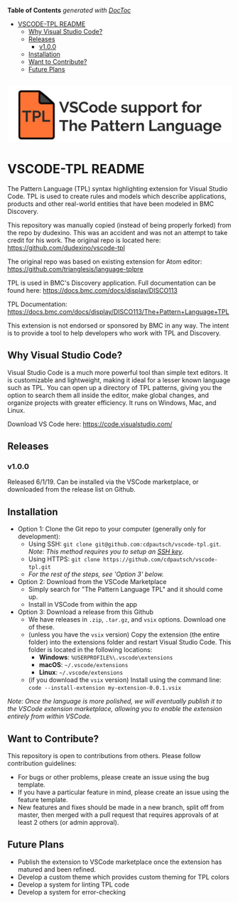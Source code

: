 <!-- START doctoc generated TOC please keep comment here to allow auto update -->
<!-- DON'T EDIT THIS SECTION, INSTEAD RE-RUN doctoc TO UPDATE -->
**Table of Contents**  *generated with [DocToc](https://github.com/thlorenz/doctoc)*

- [VSCODE-TPL README](#vscode-tpl-readme)
  - [Why Visual Studio Code?](#why-visual-studio-code)
  - [Releases](#releases)
    - [v1.0.0](#v100)
  - [Installation](#installation)
  - [Want to Contribute?](#want-to-contribute)
  - [Future Plans](#future-plans)

<!-- END doctoc generated TOC please keep comment here to allow auto update -->
<!-- Usage: use `doctoc README.md` and `doctoc CHANGELOG.md`, do NOT use `doctoc .` -->

<p align="center">
  <br />
  <a title="Learn more about VSCode TPL" href="https://github.com/cdpautsch/vscode-tpl"><img src="https://raw.githubusercontent.com/cdpautsch/vscode-tpl/master/images/readme-icon.png" alt="VSCode TPL Logo" /></a>
</p>

# VSCODE-TPL README

The Pattern Language (TPL) syntax highlighting extension for Visual Studio Code. TPL is used to create rules and models which describe applications, products and other real-world entities that have been modeled in BMC Discovery.

This repository was manually copied (instead of being properly forked) from the repo by dudexino. This was an accident and was not an attempt to take credit for his work. The original repo is located here: https://github.com/dudexino/vscode-tpl

The original repo was based on existing extension for Atom editor: https://github.com/trianglesis/language-tplpre

TPL is used in BMC's Discovery application. Full documentation can be found here: https://docs.bmc.com/docs/display/DISCO113

TPL Documentation: https://docs.bmc.com/docs/display/DISCO113/The+Pattern+Language+TPL

This extension is not endorsed or sponsored by BMC in any way. The intent is to provide a tool to help developers who work with TPL and Discovery.

## Why Visual Studio Code?
Visual Studio Code is a much more powerful tool than simple text editors. It is customizable and lightweight, making it ideal for a lesser known language such as TPL. You can open up a directory of TPL patterns, giving you the option to search them all inside the editor, make global changes, and organize projects with greater efficiency. It runs on Windows, Mac, and Linux.

Download VS Code here: https://code.visualstudio.com/

## Releases
### v1.0.0
Released 6/1/19. Can be installed via the VSCode marketplace, or downloaded from the release list on Github.

## Installation
* Option 1: Clone the Git repo to your computer (generally only for development):
  * Using SSH: `git clone git@github.com:cdpautsch/vscode-tpl.git`. _Note: This method requires you to setup an [SSH key](https://help.github.com/en/articles/connecting-to-github-with-ssh)_.
  * Using HTTPS: `git clone https://github.com/cdpautsch/vscode-tpl.git`
  * _For the rest of the steps, see 'Option 3' below._
* Option 2: Download from the VSCode Marketplace
  * Simply search for "The Pattern Language TPL" and it should come up.
  * Install in VSCode from within the app
* Option 3: Download a release from this Github
  * We have releases in `.zip`, `.tar.gz`, and `vsix` options. Download one of these.
  * (unless you have the `vsix` version) Copy the extension (the entire folder) into the extensions folder and restart Visual Studio Code. This folder is located in the following locations:
    * __Windows__: `%USERPROFILE%\.vscode\extensions`
    * __macOS__: `~/.vscode/extensions`
    * __Linux__: `~/.vscode/extensions`
  * (if you download the `vsix` version) Install using the command line: `code --install-extension my-extension-0.0.1.vsix`

_Note: Once the language is more polished, we will eventually publish it to the VSCode extension marketplace, allowing you to enable the extension entirely from within VSCode._

## Want to Contribute?
This repository is open to contributions from others. Please follow contribution guidelines:
* For bugs or other problems, please create an issue using the bug template.
* If you have a particular feature in mind, please create an issue using the feature template.
* New features and fixes should be made in a new branch, split off from master, then merged with a pull request that requires approvals of at least 2 others (or admin approval).

## Future Plans
* Publish the extension to VSCode marketplace once the extension has matured and been refined.
* Develop a custom theme which provides custom theming for TPL colors
* Develop a system for linting TPL code
* Develop a system for error-checking
